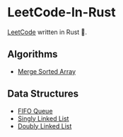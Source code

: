 # LeetCode-In-Rust

[LeetCode](https://leetcode.cn/u/kerthcet) written in Rust 🦀️.

## Algorithms

- [Merge Sorted Array](./src/algos/merge_sorted_array.rs)

## Data Structures

- [FIFO Queue](./src/data-structures/fifo.rs)
- [Singly Linked List](./src/data-structures/singly_linked_list.rs)
- [Doubly Linked List](./src/data-structures/doubly_linked_list.rs)
